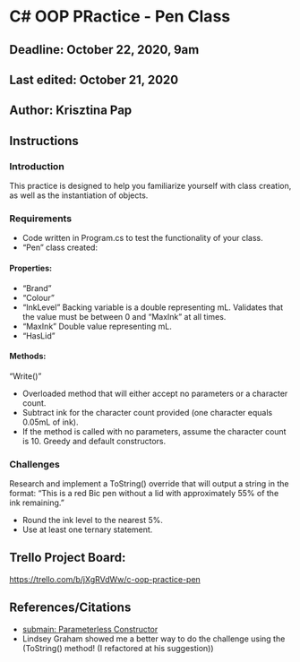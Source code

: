 # C# OOP PRactice - Pen Class

## Deadline: October 22, 2020, 9am
## Last edited: October 21, 2020

## Author: Krisztina Pap

## Instructions
### Introduction
This practice is designed to help you familiarize yourself with class creation, as well as the instantiation of objects.
### Requirements
- Code written in Program.cs to test the functionality of your class.
- “Pen” class created:

#### Properties:
- “Brand”
- “Colour”
- “InkLevel”
Backing variable is a double representing mL.
Validates that the value must be between 0 and “MaxInk” at all times.
- “MaxInk”
Double value representing mL.
- “HasLid”

#### Methods:
“Write()”
- Overloaded method that will either accept no parameters or a character count.
- Subtract ink for the character count provided (one character equals 0.05mL of ink).
- If the method is called with no parameters, assume the character count is 10.
Greedy and default constructors.

### Challenges
Research and implement a ToString() override that will output a string in the format: “This is a red Bic pen without a lid with approximately 55% of the ink remaining.”
- Round the ink level to the nearest 5%.
- Use at least one ternary statement.


## Trello Project Board:
https://trello.com/b/jXgRVdWw/c-oop-practice-pen

## References/Citations
- [submain: Parameterless Constructor](https://blog.submain.com/c-constructor-usage-examples-best-practices/)
- Lindsey Graham showed me a better way to do the challenge using the (ToString() method! (I refactored at his suggestion))